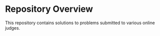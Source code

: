 # Repository Overview

This repository contains solutions to problems submitted to various online judges.
